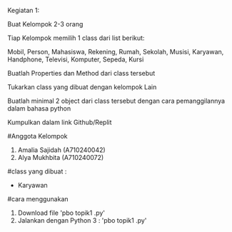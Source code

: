 Kegiatan 1:

Buat Kelompok 2-3 orang

Tiap Kelompok memilih 1 class dari list berikut:

Mobil, Person, Mahasiswa, Rekening, Rumah, Sekolah, Musisi, Karyawan, Handphone, Televisi, Komputer, Sepeda, Kursi

Buatlah Properties dan Method dari class tersebut

Tukarkan class yang dibuat dengan kelompok Lain

Buatlah minimal 2 object dari class tersebut dengan cara pemanggilannya dalam bahasa python

Kumpulkan dalam link Github/Replit

#Anggota Kelompok
1. Amalia Sajidah (A710240042)
2. Alya Mukhbita (A710240072)

#class yang dibuat : 
- Karyawan

#cara menggunakan
1. Download file 'pbo topik1 .py'
2. Jalankan dengan Python 3 : 'pbo topik1 .py'
   
